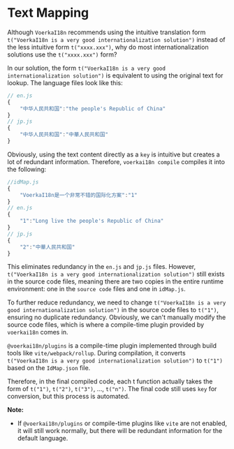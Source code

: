 # Text Mapping

Although `VoerkaI18n` recommends using the intuitive translation form `t("VoerkaI18n is a very good internationalization solution")` instead of the less intuitive form `t("xxxx.xxx")`, why do most internationalization solutions use the `t("xxxx.xxx")` form?

In our solution, the form `t("VoerkaI18n is a very good internationalization solution")` is equivalent to using the original text for lookup. The language files look like this:

```javascript
// en.js
{
    "中华人民共和国":"the people's Republic of China"
}
// jp.js
{
    "中华人民共和国":"中華人民共和国"
}
```

Obviously, using the text content directly as a `key` is intuitive but creates a lot of redundant information. Therefore, `voerkai18n compile` compiles it into the following:

```javascript
//idMap.js
{
    "VoerkaI18n是一个非常不错的国际化方案":"1"
}
// en.js
{
    "1":"Long live the people's Republic of China"
}
// jp.js
{
    "2":"中華人民共和国"
}
```

This eliminates redundancy in the `en.js` and `jp.js` files. However, `t("VoerkaI18n is a very good internationalization solution")` still exists in the source code files, meaning there are two copies in the entire runtime environment: one in the `source code` files and one in `idMap.js`.

To further reduce redundancy, we need to change `t("VoerkaI18n is a very good internationalization solution")` in the source code files to `t("1")`, ensuring no duplicate redundancy. Obviously, we can't manually modify the source code files, which is where a compile-time plugin provided by `voerkai18n` comes in.

`@voerkai18n/plugins` is a compile-time plugin implemented through build tools like `vite/webpack/rollup`. During compilation, it converts `t("VoerkaI18n is a very good internationalization solution")` to `t("1")` based on the `IdMap.json` file.

Therefore, in the final compiled code, each t function actually takes the form of `t("1")`, `t("2")`, `t("3")`, ..., `t("n")`. The final code still uses `key` for conversion, but this process is automated.

**Note:**

- If `@voerkai18n/plugins` or compile-time plugins like `vite` are not enabled, it will still work normally, but there will be redundant information for the default language.
